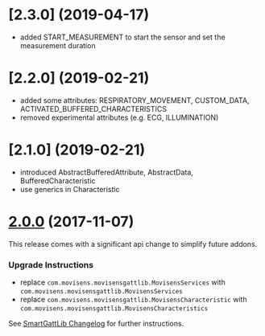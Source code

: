 <a name="2.2.0"></a>
# [2.3.0] (2019-04-17)
- added START_MEASUREMENT to start the sensor and set the measurement duration

# [2.2.0] (2019-02-21)
- added some attributes: RESPIRATORY_MOVEMENT, CUSTOM_DATA, ACTIVATED_BUFFERED_CHARACTERISTICS
- removed experimental attributes (e.g. ECG, ILLUMINATION)



<a name="2.2.0"></a>
# [2.1.0] (2019-02-21)
 - introduced AbstractBufferedAttribute, AbstractData, BufferedCharacteristic
 - use generics in Characteristic

<a name="2.0.0"></a>
# [2.0.0](https://github.com/movisens/SmartGattLib/compare/v1.4.0...v2.0.0) (2017-11-07)

This release comes with a significant api change to simplify future addons.

### Upgrade Instructions

* replace ```com.movisens.movisensgattlib.MovisensServices``` with ```com.movisens.movisensgattlib.MovisensServices```
* replace ```com.movisens.movisensgattlib.MovisensCharacteristic``` with ```com.movisens.movisensgattlib.MovisensCharacteristics```

See [SmartGattLib Changelog](https://github.com/movisens/SmartGattLib/blob/master/CHANGELOG.md#300-2017-11-07) for further instructions.